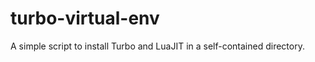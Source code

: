 turbo-virtual-env
=================

A simple script to install Turbo and LuaJIT in a self-contained directory.
